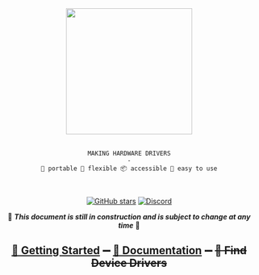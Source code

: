 <div align="center">
<img height="250" src="https://raw.githubusercontent.com/libhal/.github/main/profile/logo.png">
<br />
<br />

```
MAKING HARDWARE DRIVERS
-
🚚 portable 🦾 flexible 📦 accessible 🍰 easy to use
```
<br />
</div>

<div align="center">

[![GitHub stars](https://img.shields.io/github/stars/libhal/libhal.svg)](https://github.com/libhal/libhal/stargazers)
[![Discord](https://img.shields.io/discord/800515757871726622?color=7389D8&logo=discord&logoColor=ffffff&labelColor=6A7EC2)](https://discord.gg/p5A6vzv8tm)

🚧 **_This document is still in construction and is subject to change at any time_** 🚧

<h2>
<a href="https://libhal.github.io/trying_out/">🚀 Getting Started</a> ➖
<a href="https://libhal.github.io/">📖 Documentation</a> ➖
<a href="" style="text-decoration: line-through;">🔎 Find Device Drivers </a>
</h2>
</div>

